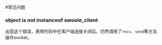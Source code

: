 #常见问题

### object is not instanceof swoole_client
出现这个错误，表明代码中在客户端连接关闭后，仍然调用了`recv`、`send`等方法操作socket。
